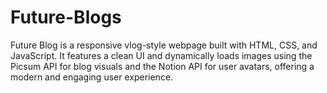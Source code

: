 # Future-Blogs
Future Blog is a responsive vlog-style webpage built with HTML, CSS, and JavaScript. It features a clean UI and dynamically loads images using the Picsum API for blog visuals and the Notion API for user avatars, offering a modern and engaging user experience.
